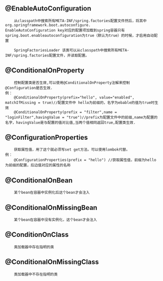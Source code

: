 ## @EnableAutoConfiguration
```text
    从classpath中搜索所有META-INF/spring.factories配置文件然后，将其中org.springframework.boot.autoconfigure.
EnableAutoConfiguration key对应的配置项加载到spring容器只有spring.boot.enableautoconfiguration为true（默认为true）的时候，才启用自动配置

    SpringFactoriesLoader 该类可以从classpath中搜索所有META-INF/spring.factories配置文件，并读取配置。
```
## @ConditionalOnProperty
```text
    控制配置类是否生效,可以使用@ConditionalOnProperty注解来控制@Configuration是否生效.
例：
    @ConditionalOnProperty(prefix="hello", value="enabled", matchIfMissing = true)//配置文件中 hello为前缀的，名字为ebable的值为true时生效
    @ConditionalOnProperty(prefix = "filter",name = "loginFilter",havingValue = "true")//prefix为配置文件中的前缀,name为配置的名字，havingValue是与配置的值对比值,当两个值相同返回true,配置类生效.
```
## @ConfigurationProperties
```text
    获取属性值，用了这个就必须写set get方法。可以使用lombok代替。
例：    
    @ConfigurationProperties(prefix = "hello") //获取属性值，前缀为hello为前缀的配置，后边值对应的属性的名称
```
## @ConditionalOnBean
```text
    某个bean在容器中实例化后这个bean才会注入
```
## @ConditionalOnMissingBean
```text
    某个bean在容器中没有实例化，这个bean才会注入
```
## @ConditionOnClass  
```text
    类加载器中存在指明的类
```
## @ConditionalOnMissingClass 
```text
    类加载器中不存在指明的类
```